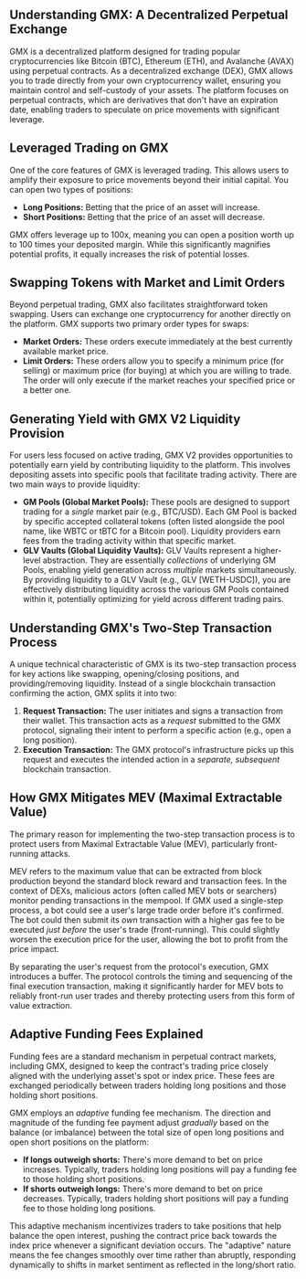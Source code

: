 ## Understanding GMX: A Decentralized Perpetual Exchange

GMX is a decentralized platform designed for trading popular cryptocurrencies like Bitcoin (BTC), Ethereum (ETH), and Avalanche (AVAX) using perpetual contracts. As a decentralized exchange (DEX), GMX allows you to trade directly from your own cryptocurrency wallet, ensuring you maintain control and self-custody of your assets. The platform focuses on perpetual contracts, which are derivatives that don't have an expiration date, enabling traders to speculate on price movements with significant leverage.

## Leveraged Trading on GMX

One of the core features of GMX is leveraged trading. This allows users to amplify their exposure to price movements beyond their initial capital. You can open two types of positions:

*   **Long Positions:** Betting that the price of an asset will increase.
*   **Short Positions:** Betting that the price of an asset will decrease.

GMX offers leverage up to 100x, meaning you can open a position worth up to 100 times your deposited margin. While this significantly magnifies potential profits, it equally increases the risk of potential losses.

## Swapping Tokens with Market and Limit Orders

Beyond perpetual trading, GMX also facilitates straightforward token swapping. Users can exchange one cryptocurrency for another directly on the platform. GMX supports two primary order types for swaps:

*   **Market Orders:** These orders execute immediately at the best currently available market price.
*   **Limit Orders:** These orders allow you to specify a minimum price (for selling) or maximum price (for buying) at which you are willing to trade. The order will only execute if the market reaches your specified price or a better one.

## Generating Yield with GMX V2 Liquidity Provision

For users less focused on active trading, GMX V2 provides opportunities to potentially earn yield by contributing liquidity to the platform. This involves depositing assets into specific pools that facilitate trading activity. There are two main ways to provide liquidity:

*   **GM Pools (Global Market Pools):** These pools are designed to support trading for a *single* market pair (e.g., BTC/USD). Each GM Pool is backed by specific accepted collateral tokens (often listed alongside the pool name, like WBTC or tBTC for a Bitcoin pool). Liquidity providers earn fees from the trading activity within that specific market.
*   **GLV Vaults (Global Liquidity Vaults):** GLV Vaults represent a higher-level abstraction. They are essentially *collections* of underlying GM Pools, enabling yield generation across *multiple* markets simultaneously. By providing liquidity to a GLV Vault (e.g., GLV [WETH-USDC]), you are effectively distributing liquidity across the various GM Pools contained within it, potentially optimizing for yield across different trading pairs.

## Understanding GMX's Two-Step Transaction Process

A unique technical characteristic of GMX is its two-step transaction process for key actions like swapping, opening/closing positions, and providing/removing liquidity. Instead of a single blockchain transaction confirming the action, GMX splits it into two:

1.  **Request Transaction:** The user initiates and signs a transaction from their wallet. This transaction acts as a *request* submitted to the GMX protocol, signaling their intent to perform a specific action (e.g., open a long position).
2.  **Execution Transaction:** The GMX protocol's infrastructure picks up this request and executes the intended action in a *separate, subsequent* blockchain transaction.

## How GMX Mitigates MEV (Maximal Extractable Value)

The primary reason for implementing the two-step transaction process is to protect users from Maximal Extractable Value (MEV), particularly front-running attacks.

MEV refers to the maximum value that can be extracted from block production beyond the standard block reward and transaction fees. In the context of DEXs, malicious actors (often called MEV bots or searchers) monitor pending transactions in the mempool. If GMX used a single-step process, a bot could see a user's large trade order before it's confirmed. The bot could then submit its *own* transaction with a higher gas fee to be executed *just before* the user's trade (front-running). This could slightly worsen the execution price for the user, allowing the bot to profit from the price impact.

By separating the user's request from the protocol's execution, GMX introduces a buffer. The protocol controls the timing and sequencing of the final execution transaction, making it significantly harder for MEV bots to reliably front-run user trades and thereby protecting users from this form of value extraction.

## Adaptive Funding Fees Explained

Funding fees are a standard mechanism in perpetual contract markets, including GMX, designed to keep the contract's trading price closely aligned with the underlying asset's spot or index price. These fees are exchanged periodically between traders holding long positions and those holding short positions.

GMX employs an *adaptive* funding fee mechanism. The direction and magnitude of the funding fee payment adjust *gradually* based on the balance (or imbalance) between the total size of open long positions and open short positions on the platform:

*   **If longs outweigh shorts:** There's more demand to bet on price increases. Typically, traders holding long positions will pay a funding fee to those holding short positions.
*   **If shorts outweigh longs:** There's more demand to bet on price decreases. Typically, traders holding short positions will pay a funding fee to those holding long positions.

This adaptive mechanism incentivizes traders to take positions that help balance the open interest, pushing the contract price back towards the index price whenever a significant deviation occurs. The "adaptive" nature means the fee changes smoothly over time rather than abruptly, responding dynamically to shifts in market sentiment as reflected in the long/short ratio.